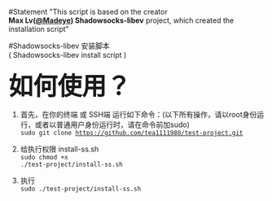 #Statement
"This script is based on the creator<br>
<b>Max Lv(<a href="https://github.com/Madeye">@Madeye</a>) Shadowsocks-libev</b> project, which created the installation script"</br>



#Shadowsocks-libev 安装脚本<br>( Shadowsocks-libev install script )

<b><font size="8px">如何使用？</font></b>

1. 首先，在你的终端 或 SSH端 运行如下命令：(以下所有操作，请以root身份运行，或者以普通用户身份运行时，请在命令前加sudo)<br>
<code>sudo git clone https://github.com/tea1111980/test-project.git</code>

2. 给执行权限 install-ss.sh<br>
<code>sudo chmod +x ./test-project/install-ss.sh</code>

3. 执行<br>
<code>sudo ./test-project/install-ss.sh</code>

</br>

